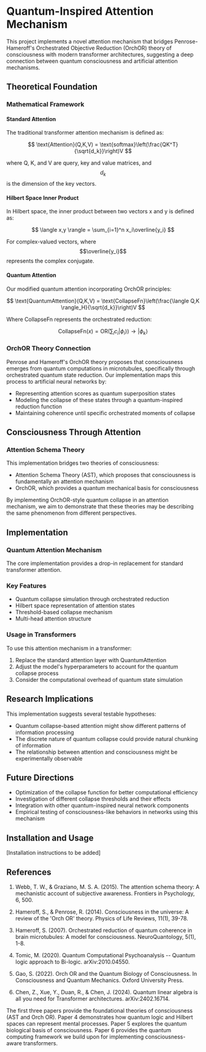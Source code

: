 # Quantum-Inspired Attention Mechanism

This project implements a novel attention mechanism that bridges Penrose-Hameroff's Orchestrated Objective Reduction (OrchOR) theory of consciousness with modern transformer architectures, suggesting a deep connection between quantum consciousness and artificial attention mechanisms.

## Theoretical Foundation

### Mathematical Framework

#### Standard Attention
The traditional transformer attention mechanism is defined as:

$$ \text{Attention}(Q,K,V) = \text{softmax}\left(\frac{QK^T}{\sqrt{d_k}}\right)V $$

where Q, K, and V are query, key and value matrices, and $$d_k$$ is the dimension of the key vectors.

#### Hilbert Space Inner Product
In Hilbert space, the inner product between two vectors x and y is defined as:

$$ \langle x,y \rangle = \sum_{i=1}^n x_i\overline{y_i} $$

For complex-valued vectors, where $$\overline{y_i}$$ represents the complex conjugate.

#### Quantum Attention
Our modified quantum attention incorporating OrchOR principles:

$$ \text{QuantumAttention}(Q,K,V) = \text{CollapseFn}\left(\frac{\langle Q,K \rangle_H}{\sqrt{d_k}}\right)V $$

Where CollapseFn represents the orchestrated reduction:

$$ \text{CollapseFn}(x) = \text{OR}\left(\sum_{i} c_i|\phi_i\rangle\right) \rightarrow |\phi_k\rangle $$

### OrchOR Theory Connection

Penrose and Hameroff's OrchOR theory proposes that consciousness emerges from quantum computations in microtubules, specifically through orchestrated quantum state reduction. Our implementation maps this process to artificial neural networks by:
- Representing attention scores as quantum superposition states
- Modeling the collapse of these states through a quantum-inspired reduction function
- Maintaining coherence until specific orchestrated moments of collapse

## Consciousness Through Attention

### Attention Schema Theory

This implementation bridges two theories of consciousness:
- Attention Schema Theory (AST), which proposes that consciousness is fundamentally an attention mechanism
- OrchOR, which provides a quantum mechanical basis for consciousness

By implementing OrchOR-style quantum collapse in an attention mechanism, we aim to demonstrate that these theories may be describing the same phenomenon from different perspectives.

## Implementation

### Quantum Attention Mechanism

The core implementation provides a drop-in replacement for standard transformer attention.

### Key Features

- Quantum collapse simulation through orchestrated reduction
- Hilbert space representation of attention states
- Threshold-based collapse mechanism
- Multi-head attention structure

### Usage in Transformers

To use this attention mechanism in a transformer:

1. Replace the standard attention layer with QuantumAttention
2. Adjust the model's hyperparameters to account for the quantum collapse process
3. Consider the computational overhead of quantum state simulation

## Research Implications

This implementation suggests several testable hypotheses:
- Quantum collapse-based attention might show different patterns of information processing
- The discrete nature of quantum collapse could provide natural chunking of information
- The relationship between attention and consciousness might be experimentally observable

## Future Directions

- Optimization of the collapse function for better computational efficiency
- Investigation of different collapse thresholds and their effects
- Integration with other quantum-inspired neural network components
- Empirical testing of consciousness-like behaviors in networks using this mechanism

## Installation and Usage

[Installation instructions to be added]

## References

1. Webb, T. W., & Graziano, M. S. A. (2015). The attention schema theory: A mechanistic account of subjective awareness. Frontiers in Psychology, 6, 500.

2. Hameroff, S., & Penrose, R. (2014). Consciousness in the universe: A review of the 'Orch OR' theory. Physics of Life Reviews, 11(1), 39-78.

3. Hameroff, S. (2007). Orchestrated reduction of quantum coherence in brain microtubules: A model for consciousness. NeuroQuantology, 5(1), 1-8.

4. Tomic, M. (2020). Quantum Computational Psychoanalysis -- Quantum logic approach to Bi-logic. arXiv:2010.04550.

5. Gao, S. (2022). Orch OR and the Quantum Biology of Consciousness. In Consciousness and Quantum Mechanics. Oxford University Press.

6. Chen, Z., Xue, Y., Duan, R., & Chen, J. (2024). Quantum linear algebra is all you need for Transformer architectures. arXiv:2402.16714.

The first three papers provide the foundational theories of consciousness (AST and Orch OR). Paper 4 demonstrates how quantum logic and Hilbert spaces can represent mental processes. Paper 5 explores the quantum biological basis of consciousness. Paper 6 provides the quantum computing framework we build upon for implementing consciousness-aware transformers.
